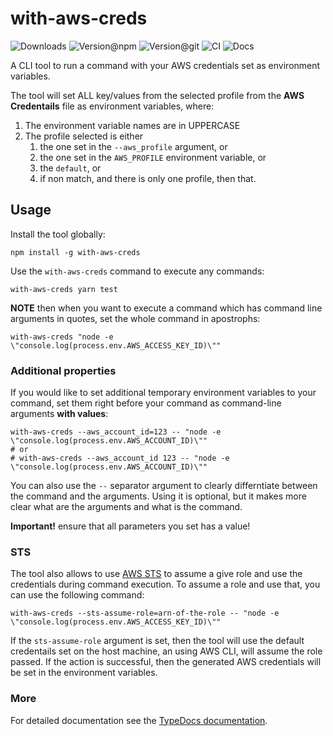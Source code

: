 # with-aws-creds

![Downloads](https://img.shields.io/npm/dw/with-aws-creds?style=flat-square)
![Version@npm](https://img.shields.io/npm/v/with-aws-creds?label=version%40npm&style=flat-square)
![Version@git](https://img.shields.io/github/package-json/v/szikszail/with-aws-creds/master?label=version%40git&style=flat-square)
![CI](https://img.shields.io/github/workflow/status/szikszail/with-aws-creds/CI/master?label=ci&style=flat-square)
![Docs](https://img.shields.io/github/workflow/status/szikszail/with-aws-creds/Docs/master?label=docs&style=flat-square)

A CLI tool to run a command with your AWS credentials set as environment variables.

The tool will set ALL key/values from the selected profile from the **AWS Credentails** file as environment variables, where:

1. The environment variable names are in UPPERCASE
1. The profile selected is either
    1. the one set in the `--aws_profile` argument, or 
    1. the one set in the `AWS_PROFILE` environment variable, or 
    1. the `default`, or 
    1. if non match, and there is only one profile, then that.

## Usage

Install the tool globally:

```shell
npm install -g with-aws-creds
```

Use the `with-aws-creds` command to execute any commands:

```shell
with-aws-creds yarn test
```

**NOTE** then when you want to execute a command which has command line arguments in quotes, set the whole command in apostrophs:

```shell
with-aws-creds "node -e \"console.log(process.env.AWS_ACCESS_KEY_ID)\""
```

### Additional properties

If you would like to set additional temporary environment variables to your command, set them right before your command as command-line arguments **with values**:

```shell
with-aws-creds --aws_account_id=123 -- "node -e \"console.log(process.env.AWS_ACCOUNT_ID)\""
# or
# with-aws-creds --aws_account_id 123 -- "node -e \"console.log(process.env.AWS_ACCOUNT_ID)\""
```

You can also use the `--` separator argument to clearly differntiate between the command and the arguments. Using it is optional, but it makes more clear what are the arguments and what is the command.

**Important!** ensure that all parameters you set has a value!

### STS

The tool also allows to use [AWS STS](https://docs.aws.amazon.com/STS/latest/APIReference/welcome.html) to assume a give role and use the credentials during command execution. To assume a role and use that, you can use the following command:

```shell
with-aws-creds --sts-assume-role=arn-of-the-role -- "node -e \"console.log(process.env.AWS_ACCESS_KEY_ID)\""
```

If the `sts-assume-role` argument is set, then the tool will use the default credentails set on the host machine, an using AWS CLI, will assume the role passed. If the action is successful, then the generated AWS credentials will be set in the environment variables.

### More

For detailed documentation see the [TypeDocs documentation](https://szikszail.github.io/with-aws-creds/).
